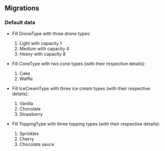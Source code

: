 ## Migrations

### Default data

- Fill DroneType with three drone types:

  1. Light with capacity 1
  2. Medium with capacity 4
  3. Heavy with capacity 8

- Fill ConeType with two cone types (with their respective details):

  1. Cake
  2. Waffle

- Fill IceCreamType with three ice cream types (with their respective details):

  1. Vanilla
  2. Chocolate
  3. Strawberry

- Fill ToppingType with three topping types (with their respective details):
  1. Sprinkles
  2. Cherry
  3. Chocolate sauce

